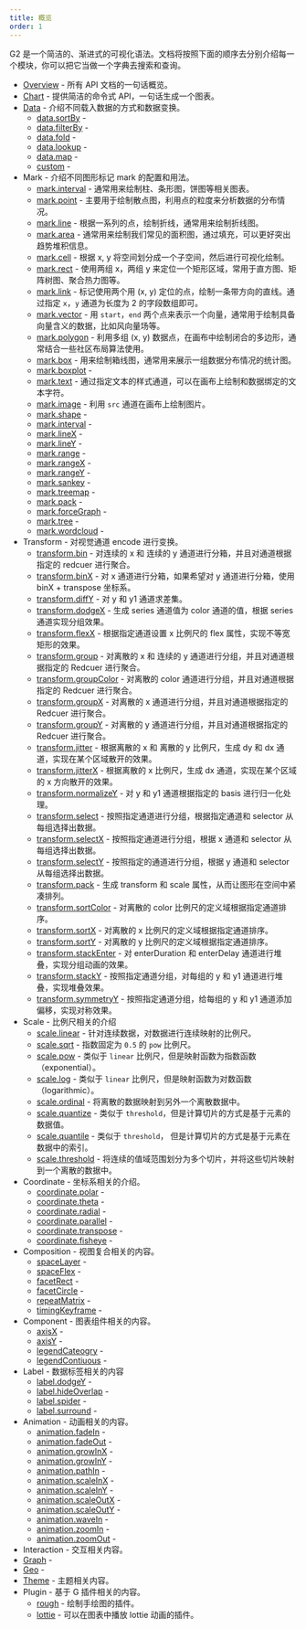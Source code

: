 ```yaml
---
title: 概览
order: 1
---
```


G2 是一个简洁的、渐进式的可视化语法。文档将按照下面的顺序去分别介绍每一个模块，你可以把它当做一个字典去搜索和查询。

* [Overview](./overview) - 所有 API 文档的一句话概览。
* [Chart](./chart) - 提供简洁的命令式 API，一句话生成一个图表。
* [Data](./data/overview) - 介绍不同载入数据的方式和数据变换。
  * [data.sortBy](./scale/sortBy) - 
  * [data.filterBy](./scale/filterBy) - 
  * [data.fold](./scale/fold) - 
  * [data.lookup](./scale/lookup) - 
  * [data.map](./scale/map) - 
  * [custom](./scale/custom) - 
* Mark - 介绍不同图形标记 mark 的配置和用法。
  * [mark.interval](/api/mark/interval) - 通常用来绘制柱、条形图，饼图等相关图表。
  * [mark.point](/api/mark/point) - 主要用于绘制散点图，利用点的粒度来分析数据的分布情况。
  * [mark.line](/api/mark/line) - 根据一系列的点，绘制折线，通常用来绘制折线图。
  * [mark.area](/api/mark/area) - 通常用来绘制我们常见的面积图，通过填充，可以更好突出趋势堆积信息。
  * [mark.cell](/api/mark/cell) - 根据 x, y 将空间划分成一个子空间，然后进行可视化绘制。
  * [mark.rect](/api/mark/rect) - 使用两组 x，两组 y 来定位一个矩形区域，常用于直方图、矩阵树图、聚合热力图等。
  * [mark.link](/api/mark/link) - 标记使用两个用 (x, y) 定位的点，绘制一条带方向的直线。通过指定 `x`，`y` 通道为长度为 2 的字段数组即可。
  * [mark.vector](/api/mark/vector) - 用 `start`，`end` 两个点来表示一个向量，通常用于绘制具备向量含义的数据，比如风向量场等。
  * [mark.polygon](/api/mark/polygon) - 利用多组 (x, y) 数据点，在画布中绘制闭合的多边形，通常结合一些社区布局算法使用。
  * [mark.box](/api/mark/box) - 用来绘制箱线图，通常用来展示一组数据分布情况的统计图。
  * [mark.boxplot](./mark/boxplot) - 
  * [mark.text](/api/mark/text) - 通过指定文本的样式通道，可以在画布上绘制和数据绑定的文本字符。
  * [mark.image](/api/mark/image) - 利用 `src` 通道在画布上绘制图片。
  * [mark.shape](./mark/shape) - 
  * [mark.interval](./mark/interval) - 
  * [mark.lineX](./mark/lineX) - 
  * [mark.lineY](./mark/lineY) - 
  * [mark.range](./mark/range) - 
  * [mark.rangeX](./mark/rangeX) - 
  * [mark.rangeY](./mark/rangeY) - 
  * [mark.sankey](./mark/sankey) - 
  * [mark.treemap](./mark/treemap) - 
  * [mark.pack](./mark/pack) - 
  * [mark.forceGraph](./mark/forceGraph) - 
  * [mark.tree](./mark/tree) - 
  * [mark.wordcloud](./mark/wordcloud) - 
* Transform - 对视觉通道 encode 进行变换。
  * [transform.bin](./transform/bin) - 对连续的 x 和 连续的 y 通道进行分箱，并且对通道根据指定的 redcuer 进行聚合。
  * [transform.binX](./transform/binX) - 对 x 通道进行分箱，如果希望对 y 通道进行分箱，使用 binX + transpose 坐标系。
  * [transform.diffY](./transform/diffY) - 对 y 和 y1 通道求差集。
  * [transform.dodgeX](./transform/dodgeX) - 生成 series 通道值为 color 通道的值，根据 series 通道实现分组效果。
  * [transform.flexX](./transform/flexX) - 根据指定通道设置 x 比例尺的 flex 属性，实现不等宽矩形的效果。
  * [transform.group](./transform/group) - 对离散的 x 和 连续的 y 通道进行分组，并且对通道根据指定的 Redcuer 进行聚合。
  * [transform.groupColor](./transform/groupColor) - 对离散的 color 通道进行分组，并且对通道根据指定的 Redcuer 进行聚合。
  * [transform.groupX](./transform/groupX) - 对离散的 x 通道进行分组，并且对通道根据指定的 Redcuer 进行聚合。
  * [transform.groupY](./transform/groupY) - 对离散的 y 通道进行分组，并且对通道根据指定的 Redcuer 进行聚合。
  * [transform.jitter](./transform/jitter) - 根据离散的 x 和 离散的 y 比例尺，生成 dy 和 dx 通道，实现在某个区域散开的效果。
  * [transform.jitterX](./transform/jitterX) - 根据离散的 x 比例尺，生成 dx 通道，实现在某个区域的 x 方向散开的效果。
  * [transform.normalizeY](./transform/normalizeY) - 对 y 和 y1 通道根据指定的 basis 进行归一化处理。
  * [transform.select](./transform/select) - 按照指定通道进行分组，根据指定通道和 selector 从每组选择出数据。
  * [transform.selectX](./transform/selectX) - 按照指定通道进行分组，根据 x 通道和 selector 从每组选择出数据。
  * [transform.selectY](./transform/selectY) - 按照指定的通道进行分组，根据 y 通道和 selector 从每组选择出数据。
  * [transform.pack](./transform/pack) - 生成 transform 和 scale 属性，从而让图形在空间中紧凑排列。
  * [transform.sortColor](./transform/sortColor) - 对离散的 color 比例尺的定义域根据指定通道排序。
  * [transform.sortX](./transform/sortX) - 对离散的 x 比例尺的定义域根据指定通道排序。
  * [transform.sortY](./transform/sortY) - 对离散的 y 比例尺的定义域根据指定通道排序。
  * [transform.stackEnter](./transform/stackEnter) - 对 enterDuration 和 enterDelay 通道进行堆叠，实现分组动画的效果。
  * [transform.stackY](./transform/stackY) - 按照指定通道分组，对每组的 y 和 y1 通道进行堆叠，实现堆叠效果。
  * [transform.symmetryY](./transform/symmetryY) - 按照指定通道分组，给每组的 y 和 y1 通道添加偏移，实现对称效果。
* Scale - 比例尺相关的介绍
  * [scale.linear](/api/scale/linear) - 针对连续数据，对数据进行连续映射的比例尺。
  * [scale.sqrt](/api/scale/sqrt) - 指数固定为 `0.5` 的 `pow` 比例尺。
  * [scale.pow](./scale/pow) - 类似于 `linear` 比例尺，但是映射函数为指数函数（exponential）。
  * [scale.log](./scale/log) - 类似于 `linear` 比例尺，但是映射函数为对数函数（logarithmic）。
  * [scale.ordinal](./scale/ordinal) - 将离散的数据映射到另外一个离散数据中。
  * [scale.quantize](./scale/quantize) - 类似于 `threshold`，但是计算切片的方式是基于元素的数据值。
  * [scale.quantile](./scale/quantile) - 类似于 `threshold`， 但是计算切片的方式是基于元素在数据中的索引。
  * [scale.threshold](./scale/threshold) - 将连续的值域范围划分为多个切片，并将这些切片映射到一个离散的数据中。
* Coordinate - 坐标系相关的介绍。
  * [coordinate.polar](./scale/polar) - 
  * [coordinate.theta](./scale/theta) - 
  * [coordinate.radial](./scale/radial) - 
  * [coordinate.parallel](./scale/parallel) - 
  * [coordinate.transpose](./scale/transpose) - 
  * [coordinate.fisheye](./scale/fisheye) - 
* Composition - 视图复合相关的内容。
  * [spaceLayer](./scale/spaceLayer) - 
  * [spaceFlex](./scale/spaceFlex) - 
  * [facetRect](./scale/facetRect) - 
  * [facetCircle](./scale/facetCircle) - 
  * [repeatMatrix](./scale/repeatMatrix) - 
  * [timingKeyframe](./scale/timingKeyframe) - 
* Component - 图表组件相关的内容。
  * [axisX](./scale/axisX) - 
  * [axisY](./scale/axisY) - 
  * [legendCateogry](./scale/legendCateogry) - 
  * [legendContiuous](./scale/legendContiuous) - 
* Label - 数据标签相关的内容
  * [label.dodgeY](./scale/dodgeY) - 
  * [label.hideOverlap](./scale/hideOverlap) - 
  * [label.spider](./scale/spider) - 
  * [label.surround](./scale/surround) - 
* Animation - 动画相关的内容。
  * [animation.fadeIn](./scale/fadeIn) - 
  * [animation.fadeOut](./scale/fadeOut) - 
  * [animation.growInX](./scale/growInX) - 
  * [animation.growInY](./scale/growInY) - 
  * [animation.pathIn](./scale/pathIn) - 
  * [animation.scaleInX](./scale/scaleInX) - 
  * [animation.scaleInY](./scale/scaleInY) - 
  * [animation.scaleOutX](./scale/scaleOutX) - 
  * [animation.scaleOutY](./scale/scaleOutY) - 
  * [animation.waveIn](./scale/waveIn) - 
  * [animation.zoomIn](./scale/zoomIn) - 
  * [animation.zoomOut](./scale/zoomOut) - 
* Interaction - 交互相关内容。
* [Graph]() - 
* [Geo]() - 
* [Theme](./theme) - 主题相关内容。
* Plugin - 基于 G 插件相关的内容。
  * [rough](./plugin/rough) - 绘制手绘图的插件。
  * [lottie](./plugin/lottie) - 可以在图表中播放 lottie 动画的插件。